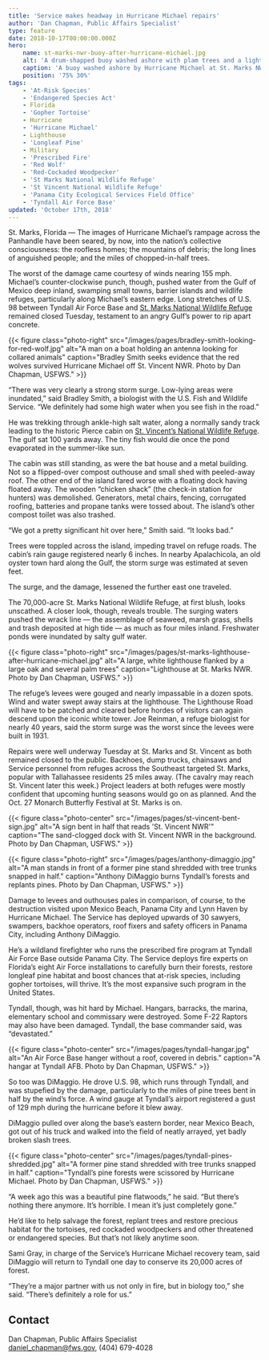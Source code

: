 ```yaml
---
title: 'Service makes headway in Hurricane Michael repairs'
author: 'Dan Chapman, Public Affairs Specialist'
type: feature
date: 2018-10-17T00:00:00.000Z
hero:
    name: st-marks-nwr-buoy-after-hurricane-michael.jpg
    alt: 'A drum-shapped buoy washed ashore with plam trees and a lighthouse in the distance'
    caption: 'A buoy washed ashore by Hurricane Michael at St. Marks NWR.'
    position: '75% 30%'
tags:
    - 'At-Risk Species'
    - 'Endangered Species Act'
    - Florida
    - 'Gopher Tortoise'
    - Hurricane
    - 'Hurricane Michael'
    - Lighthouse
    - 'Longleaf Pine'
    - Military
    - 'Prescribed Fire'
    - 'Red Wolf'
    - 'Red-Cockaded Woodpecker'
    - 'St Marks National Wildlife Refuge'
    - 'St Vincent National Wildlife Refuge'
    - 'Panama City Ecological Services Field Office'
    - 'Tyndall Air Force Base'
updated: 'October 17th, 2018'
---
```


St. Marks, Florida &mdash; The images of Hurricane Michael’s rampage across the Panhandle have been seared, by now, into the nation’s collective consciousness: the roofless homes; the mountains of debris; the long lines of anguished people; and the miles of chopped-in-half trees.

The worst of the damage came courtesy of winds nearing 155 mph. Michael’s counter-clockwise punch, though, pushed water from the Gulf of Mexico deep inland, swamping small towns, barrier islands and wildlife refuges, particularly along Michael’s eastern edge. Long stretches of U.S. 98 between Tyndall Air Force Base and [St. Marks National Wildlife Refuge](https://www.fws.gov/refuge/st_marks/) remained closed Tuesday, testament to an angry Gulf’s power to rip apart concrete.

{{< figure class="photo-right" src="/images/pages/bradley-smith-looking-for-red-wolf.jpg" alt="A man on a boat holding an antenna looking for collared animals" caption="Bradley Smith seeks evidence that the red wolves survived Hurricane Michael off St. Vincent NWR. Photo by Dan Chapman, USFWS." >}}

“There was very clearly a strong storm surge. Low-lying areas were inundated,” said Bradley Smith, a biologist with the U.S. Fish and Wildlife Service. “We definitely had some high water when you see fish in the road.”

He was trekking through ankle-high salt water, along a normally sandy track leading to the historic Pierce cabin on [St. Vincent’s National Wildlife Refuge](https://www.fws.gov/refuge/st_vincent/). The gulf sat 100 yards away. The tiny fish would die once the pond evaporated in the summer-like sun.

The cabin was still standing, as were the bat house and a metal building. Not so a flipped-over compost outhouse and small shed with peeled-away roof. The other end of the island fared worse with a floating dock having floated away. The wooden “chicken shack” (the check-in station for hunters) was demolished. Generators, metal chairs, fencing, corrugated roofing, batteries and propane tanks were tossed about. The island’s other compost toilet was also trashed.

“We got a pretty significant hit over here,” Smith said. “It looks bad.”

Trees were toppled across the island, impeding travel on refuge roads. The cabin’s rain gauge registered nearly 6 inches. In nearby Apalachicola, an old oyster town hard along the Gulf, the storm surge was estimated at seven feet.

The surge, and the damage, lessened the further east one traveled.

The 70,000-acre St. Marks National Wildlife Refuge, at first blush, looks unscathed. A closer look, though, reveals trouble. The surging waters pushed the wrack line &mdash; the assemblage of seaweed, marsh grass, shells and trash deposited at high tide &mdash; as much as four miles inland. Freshwater ponds were inundated by salty gulf water.

{{< figure class="photo-right" src="/images/pages/st-marks-lighthouse-after-hurricane-michael.jpg" alt="A large, white lighthouse flanked by a large oak and several palm trees" caption="Lighthouse at St. Marks NWR. Photo by Dan Chapman, USFWS." >}}

The refuge’s levees were gouged and nearly impassable in a dozen spots. Wind and water swept away stairs at the lighthouse. The Lighthouse Road will have to be patched and cleared before hordes of visitors can again descend upon the iconic white tower. Joe Reinman, a refuge biologist for nearly 40 years, said the storm surge was the worst since the levees were built in 1931.

Repairs were well underway Tuesday at St. Marks and St. Vincent as both remained closed to the public. Backhoes, dump trucks, chainsaws and Service personnel from refuges across the Southeast targeted St. Marks, popular with Tallahassee residents 25 miles away. (The cavalry may reach St. Vincent later this week.) Project leaders at both refuges were mostly confident that upcoming hunting seasons would go on as planned. And the Oct. 27 Monarch Butterfly Festival at St. Marks is on.

{{< figure class="photo-center" src="/images/pages/st-vincent-bent-sign.jpg" alt="A sign bent in half that reads 'St. Vincent NWR'" caption="The sand-clogged dock with St. Vincent NWR in the background. Photo by Dan Chapman, USFWS." >}}

{{< figure class="photo-right" src="/images/pages/anthony-dimaggio.jpg" alt="A man stands in front of a former pine stand shredded with tree trunks snapped in half." caption="Anthony DiMaggio burns Tyndall’s forests and replants pines. Photo by Dan Chapman, USFWS." >}}

Damage to levees and outhouses pales in comparison, of course, to the destruction visited upon Mexico Beach, Panama City and Lynn Haven by Hurricane Michael. The Service has deployed upwards of 30 sawyers, swampers, backhoe operators, roof fixers and safety officers in Panama City, including Anthony DiMaggio.

He’s a wildland firefighter who runs the prescribed fire program at Tyndall Air Force Base outside Panama City. The Service deploys fire experts on Florida’s eight Air Force installations to carefully burn their forests, restore longleaf pine habitat and boost chances that at-risk species, including gopher tortoises, will thrive. It’s the most expansive such program in the United States.

Tyndall, though, was hit hard by Michael. Hangars, barracks, the marina, elementary school and commissary were destroyed. Some F-22 Raptors may also have been damaged. Tyndall, the base commander said, was “devastated.”

{{< figure class="photo-center" src="/images/pages/tyndall-hangar.jpg" alt="An Air Force Base hanger without a roof, covered in debris." caption="A hangar at Tyndall AFB. Photo by Dan Chapman, USFWS." >}}

So too was DiMaggio. He drove U.S. 98, which runs through Tyndall, and was stupefied by the damage, particularly to the miles of pine trees bent in half by the wind’s force. A wind gauge at Tyndall’s airport registered a gust of 129 mph during the hurricane before it blew away.

DiMaggio pulled over along the base’s eastern border, near Mexico Beach, got out of his truck and walked into the field of neatly arrayed, yet badly broken slash trees.

{{< figure class="photo-center" src="/images/pages/tyndall-pines-shredded.jpg" alt="A former pine stand shredded with tree trunks snapped in half." caption="Tyndall’s pine forests were scissored by Hurricane Michael. Photo by Dan Chapman, USFWS." >}}

“A week ago this was a beautiful pine flatwoods,” he said. “But there’s nothing there anymore. It’s horrible. I mean it’s just completely gone.”

He’d like to help salvage the forest, replant trees and restore precious habitat for the tortoises, red cockaded woodpeckers and other threatened or endangered species. But that’s not likely anytime soon.

Sami Gray, in charge of the Service’s Hurricane Michael recovery team, said DiMaggio will return to Tyndall one day to conserve its 20,000 acres of forest.

“They’re a major partner with us not only in fire, but in biology too,” she said. “There’s definitely a role for us.”

## Contact

Dan Chapman, Public Affairs Specialist  
[daniel_chapman@fws.gov](mailto:daniel_chapman@fws.gov), (404) 679-4028